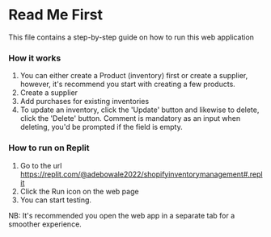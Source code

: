 # Read Me First
This file contains a step-by-step guide on how to run this web application

### How it works
1. You can either create a Product (inventory) first or create a supplier, however, it's recommend you start with creating a few products.
2. Create a supplier
3. Add purchases for existing inventories
4. To update an inventory, click the 'Update' button and likewise to delete, click the 'Delete' button. Comment is mandatory as an input when deleting, you'd be prompted if the field is empty.

### How to run on Replit

1. Go to the url https://replit.com/@adebowale2022/shopifyinventorymanagement#.replit
2. Click the Run icon on the web page
3. You can start testing.

NB: It's recommended you open the web app in a separate tab for a smoother experience.

